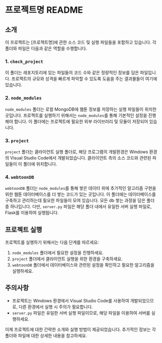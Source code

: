 # 프로젝트명 README

## 소개
이 프로젝트는 [프로젝트명]에 관한 소스 코드 및 실행 파일들을 포함하고 있습니다. 각 폴더와 파일은 다음과 같은 역할을 수행합니다.

### 1. `check_project`
이 폴더는 레포지토리에 있는 파일들의 코드 수와 같은 정량적인 정보를 담은 파일입니다. 프로젝트의 규모와 성격을 빠르게 파악할 수 있도록 도움을 주는 결과물들이 여기에 있습니다.

### 2. `node_modules`
`node_modules` 폴더는 로컬 MongoDB에 웹툰 정보를 저장하는 실행 파일들이 위치한 곳입니다. 프로젝트를 실행하기 위해서는 `node_modules`를 통해 기본적인 설정을 진행해야 합니다. 이 폴더에는 프로젝트에 필요한 외부 라이브러리 및 모듈이 저장되어 있습니다.

### 3. `project`
`project` 폴더는 클라이언트 실행 폴더로, 해당 프로그램의 개발환경은 Windows 환경의 Visual Studio Code에서 개발되었습니다. 클라이언트 측의 소스 코드와 관련된 파일들이 이 폴더에 위치합니다.

### 4. `webtoonDB`
`webtoonDB` 폴더는 `node_modules`를 통해 쌓은 데이터 위에 추가적인 알고리즘 구현을 위한 웹툰 데이터베이스를 더 쌓는 코드가 있는 곳입니다. 이 폴더에는 데이터베이스를 구축하고 관리하는데 필요한 파일들이 모여 있습니다. 모든 db 쌓는 과정을 담은 폴더 중 하나입니다. 다만, `server.py` 파일은 해당 폴더 내에서 유일한 서버 실행 파일로, Flask를 이용하여 실행됩니다.

## 프로젝트 실행
프로젝트를 실행하기 위해서는 다음 단계를 따르세요:

1. `node_modules` 폴더에서 필요한 설정을 진행하세요.
2. `project` 폴더에서 클라이언트 실행을 위한 환경을 구축하세요.
3. `webtoonDB` 폴더에서 데이터베이스와 관련된 설정을 확인하고 필요한 알고리즘을 실행하세요.

## 주의사항
- 프로젝트는 Windows 환경에서 Visual Studio Code를 사용하여 개발되었으므로, 다른 환경에서 실행 시 주의가 필요합니다.
- `server.py` 파일은 유일한 서버 실행 파일이므로, 해당 파일을 이용하여 서버를 실행하세요.

이제 프로젝트에 대한 간략한 소개와 실행 방법이 제공되었습니다. 추가적인 정보는 각 폴더와 파일에 대한 상세한 내용을 참고하세요.
